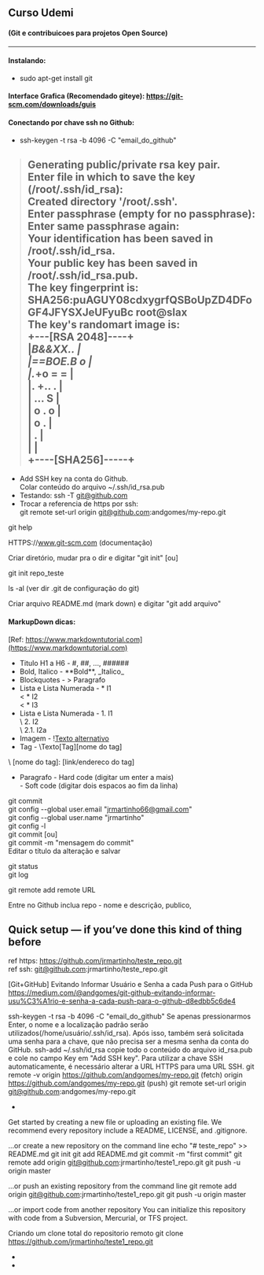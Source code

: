 ## Curso Udemi 
#### (Git e contribuicoes para projetos Open Source)
-----
#### Instalando:
* sudo apt-get install git

#### Interface Grafica (Recomendado giteye): https://git-scm.com/downloads/guis

#### Conectando por chave ssh no Github:
* ssh-keygen -t rsa -b 4096 -C "email_do_github"  
> Generating public/private rsa key pair.  
> Enter file in which to save the key (/root/.ssh/id_rsa):  
> Created directory '/root/.ssh'.  
> Enter passphrase (empty for no passphrase):  
> Enter same passphrase again:  
> Your identification has been saved in /root/.ssh/id_rsa.  
> Your public key has been saved in /root/.ssh/id_rsa.pub.  
> The key fingerprint is:  
> SHA256:puAGUY08cdxygrfQSBoUpZD4DFoGF4JFYSXJeUFyuBc root@slax  
> The key's randomart image is:  
> +---[RSA 2048]----+  
> \|*B&&XX..         \|  
> \|==BOE.B o        \|  
> \|.*+o = =         \|  
> \|. +.. .          \|  
> \|  ...   S        \|  
> \|   o . o         \|  
> \|    o .          \|  
> \|   .             \|  
> \|                 \|  
> +----[SHA256]-----+  
> ----  


* Add SSH key na conta do Github.  
  Colar conteúdo do arquivo ~/.ssh/id_rsa.pub  
* Testando: ssh -T git@github.com 
* Trocar a referencia de https por ssh:  
  git remote set-url origin git@github.com:andgomes/my-repo.git 


git help <comando>
 
HTTPS://www.git-scm.com (documentação) 

Criar diretório, mudar pra o dir e digitar "git init"  [ou]
 
git init repo_teste 

ls -al (ver dir .git de configuração do git) 

Criar arquivo README.md (mark down) e digitar "git add arquivo" 


#### MarkupDown dicas:
[Ref: https://www.markdowntutorial.com](https://www.markdowntutorial.com)

* Titulo H1 a H6 - \#, \##, ..., \######
* Bold, Italico - \*\*Bold\*\*, \_Italico\_ 
* Blockquotes - > Paragrafo
* Lista e Lista Numerada - * I1    
<                          * I2   
<                             * I3  
* Lista e Lista Numerada - 1. I1  
\                          2. I2  
\                             2.1. I2a  
* Imagem - \![Texto alternativo](Arquivo.png)
* Tag - \Texto[Tag][nome do tag]  

\        [nome do tag]: [link/endereco do tag]
* Paragrafo - Hard code (digitar um enter a mais)  
            - Soft code (digitar dois espacos ao fim da linha)


git commit  
git config --global user.email "jrmartinho66@gmail.com"  
git config --global user.name "jrmartinho"  
git config -l  
git commit [ou]  
git commit -m "mensagem do commit"  
Editar o título da alteração e salvar  

git status  
git log  

git remote add remote URL  

Entre no Github inclua repo - nome e descrição, publico,  

Quick setup — if you’ve done this kind of thing before  
------------------------------------------------------
ref https: https://github.com/jrmartinho/teste_repo.git  
ref ssh: git@github.com:jrmartinho/teste_repo.git  

[Git+GitHub] Evitando Informar Usuário e Senha a cada Push para o GitHub  
https://medium.com/@andgomes/git-github-evitando-informar-usu%C3%A1rio-e-senha-a-cada-push-para-o-github-d8edbb5c6de4

ssh-keygen -t rsa -b 4096 -C "email_do_github"
 Se apenas pressionarmos Enter, o nome e a localização padrão serão
 utilizados(/home/usuário/.ssh/id_rsa). Após isso, também será solicitada
 uma senha para a chave, que não precisa ser a mesma senha da conta do GitHub.
ssh-add ~/.ssh/id_rsa
 copie todo o conteúdo do arquivo id_rsa.pub e cole no campo Key em "Add SSH key".
 Para utilizar a chave SSH automaticamente, é necessário alterar a
 URL HTTPS para uma URL SSH.
git remote -v
 origin https://github.com/andgomes/my-repo.git (fetch)
 origin https://github.com/andgomes/my-repo.git (push)
git remote set-url origin git@github.com:andgomes/my-repo.git

-
Get started by creating a new file or uploading an existing file.
We recommend every repository include a README, LICENSE, and .gitignore.

…or create a new repository on the command line
 echo "# teste_repo" >> README.md
git init
git add README.md
git commit -m "first commit"
git remote add origin git@github.com:jrmartinho/teste1_repo.git
git push -u origin master

…or push an existing repository from the command line
 git remote add origin git@github.com:jrmartinho/teste1_repo.git
git push -u origin master

…or import code from another repository
You can initialize this repository with code from a Subversion,
 Mercurial, or TFS project.

Criando um clone total do repositorio remoto
git clone https://github.com/jrmartinho/teste1_repo.git

-
-

